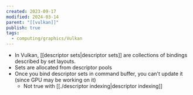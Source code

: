 ```yaml
---
created: 2023-09-17
modified: 2024-03-14
parent: "[[vulkan]]"
publish: true
tags:
  - computing/graphics/Vulkan
---
```

- In Vulkan, [[descriptor sets|descriptor sets]] are collections of bindings described by set layouts.
- Sets are allocated from descriptor pools
- Once you bind descriptor sets in command buffer, you can't update it (since GPU may be working on it)
  - Not true with [[./descriptor indexing|descriptor indexing]]